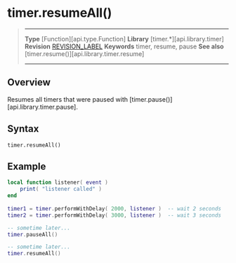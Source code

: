 
# timer.resumeAll()

> --------------------- ------------------------------------------------------------------------------------------
> __Type__              [Function][api.type.Function]
> __Library__           [timer.*][api.library.timer]
> __Revision__          [REVISION_LABEL](REVISION_URL)
> __Keywords__          timer, resume, pause
> __See also__          [timer.resume()][api.library.timer.resume]
> --------------------- ------------------------------------------------------------------------------------------


## Overview

Resumes all timers that were paused with [timer.pause()][api.library.timer.pause].

## Syntax

	timer.resumeAll()


## Example

`````lua
local function listener( event )
    print( "listener called" )
end
 
timer1 = timer.performWithDelay( 2000, listener )  -- wait 2 seconds
timer2 = timer.performWithDelay( 3000, listener )  -- wait 3 seconds

-- sometime later...
timer.pauseAll()

-- sometime later...
timer.resumeAll()
`````
